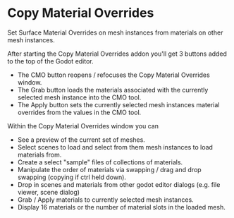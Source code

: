 # Copy Material Overrides
 Set Surface Material Overrides on mesh instances from materials on other mesh instances.

 After starting the Copy Material Overrides addon you'll get 3 buttons added to the top of the Godot editor.
 - The CMO button reopens / refocuses the Copy Material Overrides window.
 - The Grab button loads the materials associated with the currently selected mesh instance into the CMO tool.
 - The Apply button sets the currently selected mesh instances material overrides from the values in the CMO tool.

 Within the Copy Material Overrides window you can
 - See a preview of the current set of meshes.
 - Select scenes to load and select from them mesh instances to load materials from.
 - Create a select "sample" files of collections of materials.
 - Manipulate the order of materials via swapping / drag and drop swapping (copying if ctrl held down).
 - Drop in scenes and materials from other godot editor dialogs (e.g. file viewer, scene dialog)
 - Grab / Apply materials to currently selected mesh instances.
 - Display 16 materials or the number of material slots in the loaded mesh.
